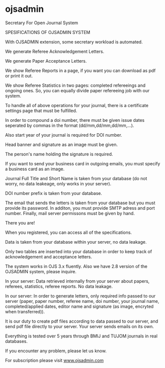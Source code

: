 # ojsadmin
Secretary For Open Journal System

SPESIFICATIONS OF OJSADMIN SYSTEM

With OJSADMIN extension, some secretary workload is automated.

We generate Referee Acknowledgement Letters.

We generate Paper Acceptance Letters.

We show Referee Reports in a page, if you want you can download as pdf or print it out.

We show Referee Statistics in two pages: completed refereeings and ongoing ones. So, you can equally divide paper refereeing job with our system.

To handle all of above operations for your journal, there is a certificate settings page that must be fulfilled.

In order to compound a doi number, there must be given issue dates seperated by commas in the format (dd/mm,dd/mm,dd/mm,...).

Also start year of your journal is required for DOI number.

Head banner and signature as an image must be given.

The person's name holding the signature is required.

If you want to send your business card in outgoing emails, you must specify a business card as an image.

Journal Full Title and Short Name is taken from your database (do not worry, no data leakeage, only works in your server).

DOI number prefix is taken from your database.

The email that sends the letters is taken from your database but you must provide its password. In additon, you must provide SMTP adress and port number. Finally, mail server permissons must be given by hand.

There you are!

When you registered, you can access all of the specifications.

Data is taken from your database within your server, no data leakage.

Only two tables are inserted into your database in order to keep track of acknowledgement and acceptance letters.

The system works in OJS 3.x fluently. Also we have 2.8 version of the OJSADMIN system, please inquire.

In your server: Data retrieved internally from your server about papers, referees, statistics, referee reports. No data leakage.

In our server: In order to generate letters, only required info passed to our server (paper, paper number, referee name, doi number, your journal name, completed/applied dates, editor name and signature (as image, encryted when transferred)).

It is our duty to create pdf files according to data passed to our server, and send pdf file directly to your server. Your server sends emails on its own.

Everything is tested over 5 years through BMIJ and TUJOM journals in real databases.

If you encounter any problem, please let us know.

For subscription please visit www.ojsadmin.com
